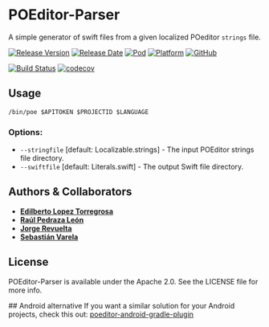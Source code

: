 # POEditor-Parser
A simple generator of swift files from a given localized POeditor `strings` file.

[![Release Version](https://img.shields.io/github/release/bq/poeditor-parser-swift.svg)](https://github.com/bq/poeditor-parser-swift/releases) 
[![Release Date](https://img.shields.io/github/release-date/bq/poeditor-parser-swift.svg)](https://github.com/bq/poeditor-parser-swift/releases)
[![Pod](https://img.shields.io/cocoapods/v/POEditor-Parser.svg?style=flat)](https://cocoapods.org/pods/POEditor-Parser)
[![Platform](https://img.shields.io/cocoapods/p/POEditor-Parser.svg?style=flat)](https://cocoapods.org/pods/POEditor-Parser)
[![GitHub](https://img.shields.io/github/license/bq/poeditor-parser-swift.svg)](https://github.com/bq/poeditor-parser-swift/blob/master/LICENSE)

[![Build Status](https://travis-ci.org/bq/poeditor-parser-swift.svg?branch=master)](https://travis-ci.org/bq/poeditor-parser-swift)
[![codecov](https://codecov.io/gh/bq/poeditor-parser-swift/branch/master/graph/badge.svg)](https://codecov.io/gh/bq/poeditor-parser-swift)

## Usage

```ogdl
/bin/poe $APITOKEN $PROJECTID $LANGUAGE
```

### Options:
* `--stringfile` [default: Localizable.strings] - The input POEditor strings file directory.
* `--swiftfile` [default: Literals.swift] - The output Swift file directory.

## Authors & Collaborators

* **[Edilberto Lopez Torregrosa](https://github.com/ediLT)**
* **[Raúl Pedraza León](https://github.com/r-pedraza)**
* **[Jorge Revuelta](https://github.com/minuscorp)**
* **[Sebastián Varela](https://github.com/sebastianvarela)**

## License

POEditor-Parser is available under the Apache 2.0. See the LICENSE file for more info.  
  
## Android alternative
If you want a similar solution for your Android projects, check this out: [poeditor-android-gradle-plugin](https://github.com/bq/poeditor-android-gradle-plugin)
